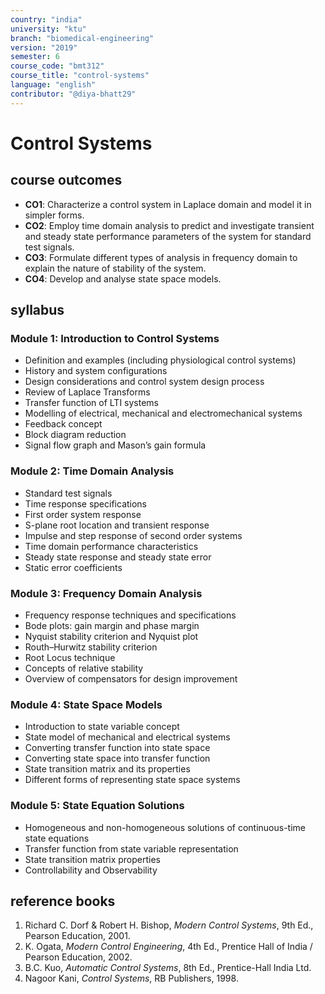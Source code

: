 ```yaml
---
country: "india"
university: "ktu"
branch: "biomedical-engineering"
version: "2019"
semester: 6
course_code: "bmt312"
course_title: "control-systems"
language: "english"
contributor: "@diya-bhatt29"
---
```


# Control Systems

## course outcomes

- **CO1**: Characterize a control system in Laplace domain and model it in simpler forms.
- **CO2**: Employ time domain analysis to predict and investigate transient and steady state performance parameters of the system for standard test signals.
- **CO3**: Formulate different types of analysis in frequency domain to explain the nature of stability of the system.
- **CO4**: Develop and analyse state space models.

## syllabus

### Module 1: Introduction to Control Systems

- Definition and examples (including physiological control systems)
- History and system configurations
- Design considerations and control system design process
- Review of Laplace Transforms
- Transfer function of LTI systems
- Modelling of electrical, mechanical and electromechanical systems
- Feedback concept
- Block diagram reduction
- Signal flow graph and Mason’s gain formula

### Module 2: Time Domain Analysis

- Standard test signals
- Time response specifications
- First order system response
- S-plane root location and transient response
- Impulse and step response of second order systems
- Time domain performance characteristics
- Steady state response and steady state error
- Static error coefficients

### Module 3: Frequency Domain Analysis

- Frequency response techniques and specifications
- Bode plots: gain margin and phase margin
- Nyquist stability criterion and Nyquist plot
- Routh–Hurwitz stability criterion
- Root Locus technique
- Concepts of relative stability
- Overview of compensators for design improvement

### Module 4: State Space Models

- Introduction to state variable concept
- State model of mechanical and electrical systems
- Converting transfer function into state space
- Converting state space into transfer function
- State transition matrix and its properties
- Different forms of representing state space systems

### Module 5: State Equation Solutions

- Homogeneous and non-homogeneous solutions of continuous-time state equations
- Transfer function from state variable representation
- State transition matrix properties
- Controllability and Observability

## reference books

1. Richard C. Dorf & Robert H. Bishop, *Modern Control Systems*, 9th Ed., Pearson Education, 2001.  
2. K. Ogata, *Modern Control Engineering*, 4th Ed., Prentice Hall of India / Pearson Education, 2002.  
3. B.C. Kuo, *Automatic Control Systems*, 8th Ed., Prentice-Hall India Ltd.  
4. Nagoor Kani, *Control Systems*, RB Publishers, 1998.
